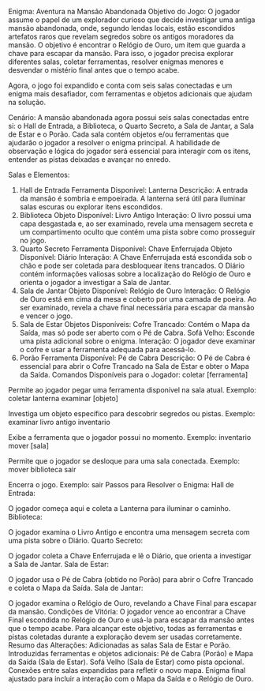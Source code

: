 Enigma: Aventura na Mansão Abandonada
Objetivo do Jogo:
O jogador assume o papel de um explorador curioso que decide investigar uma antiga mansão abandonada, onde, segundo lendas locais, estão escondidos artefatos raros que revelam segredos sobre os antigos moradores da mansão. O objetivo é encontrar o Relógio de Ouro, um item que guarda a chave para escapar da mansão. Para isso, o jogador precisa explorar diferentes salas, coletar ferramentas, resolver enigmas menores e desvendar o mistério final antes que o tempo acabe.

Agora, o jogo foi expandido e conta com seis salas conectadas e um enigma mais desafiador, com ferramentas e objetos adicionais que ajudam na solução.

Cenário:
A mansão abandonada agora possui seis salas conectadas entre si: o Hall de Entrada, a Biblioteca, o Quarto Secreto, a Sala de Jantar, a Sala de Estar e o Porão. Cada sala contém objetos e/ou ferramentas que ajudarão o jogador a resolver o enigma principal. A habilidade de observação e lógica do jogador será essencial para interagir com os itens, entender as pistas deixadas e avançar no enredo.

Salas e Elementos:
1. Hall de Entrada
Ferramenta Disponível: Lanterna
Descrição: A entrada da mansão é sombria e empoeirada. A lanterna será útil para iluminar salas escuras ou explorar itens escondidos.
2. Biblioteca
Objeto Disponível: Livro Antigo
Interação: O livro possui uma capa desgastada e, ao ser examinado, revela uma mensagem secreta e um compartimento oculto que contém uma pista sobre como prosseguir no jogo.
3. Quarto Secreto
Ferramenta Disponível: Chave Enferrujada
Objeto Disponível: Diário
Interação:
A Chave Enferrujada está escondida sob o chão e pode ser coletada para desbloquear itens trancados.
O Diário contém informações valiosas sobre a localização do Relógio de Ouro e orienta o jogador a investigar a Sala de Jantar.
4. Sala de Jantar
Objeto Disponível: Relógio de Ouro
Interação: O Relógio de Ouro está em cima da mesa e coberto por uma camada de poeira. Ao ser examinado, revela a chave final necessária para escapar da mansão e vencer o jogo.
5. Sala de Estar
Objetos Disponíveis:
Cofre Trancado: Contém o Mapa da Saída, mas só pode ser aberto com o Pé de Cabra.
Sofá Velho: Esconde uma pista adicional sobre o enigma.
Interação: O jogador deve examinar o cofre e usar a ferramenta adequada para acessá-lo.
6. Porão
Ferramenta Disponível: Pé de Cabra
Descrição: O Pé de Cabra é essencial para abrir o Cofre Trancado na Sala de Estar e obter o Mapa da Saída.
Comandos Disponíveis para o Jogador:
coletar [ferramenta]

Permite ao jogador pegar uma ferramenta disponível na sala atual.
Exemplo: coletar lanterna
examinar [objeto]

Investiga um objeto específico para descobrir segredos ou pistas.
Exemplo: examinar livro antigo
inventario

Exibe a ferramenta que o jogador possui no momento.
Exemplo: inventario
mover [sala]

Permite que o jogador se desloque para uma sala conectada.
Exemplo: mover biblioteca
sair

Encerra o jogo.
Exemplo: sair
Passos para Resolver o Enigma:
Hall de Entrada:

O jogador começa aqui e coleta a Lanterna para iluminar o caminho.
Biblioteca:

O jogador examina o Livro Antigo e encontra uma mensagem secreta com uma pista sobre o Diário.
Quarto Secreto:

O jogador coleta a Chave Enferrujada e lê o Diário, que orienta a investigar a Sala de Jantar.
Sala de Estar:

O jogador usa o Pé de Cabra (obtido no Porão) para abrir o Cofre Trancado e coleta o Mapa da Saída.
Sala de Jantar:

O jogador examina o Relógio de Ouro, revelando a Chave Final para escapar da mansão.
Condições de Vitória:
O jogador vence ao encontrar a Chave Final escondida no Relógio de Ouro e usá-la para escapar da mansão antes que o tempo acabe.
Para alcançar este objetivo, todas as ferramentas e pistas coletadas durante a exploração devem ser usadas corretamente.
Resumo das Alterações:
Adicionadas as salas Sala de Estar e Porão.
Introduzidas ferramentas e objetos adicionais:
Pé de Cabra (Porão) e Mapa da Saída (Sala de Estar).
Sofá Velho (Sala de Estar) como pista opcional.
Conexões entre salas expandidas para refletir o novo mapa.
Enigma final ajustado para incluir a interação com o Mapa da Saída e o Relógio de Ouro.